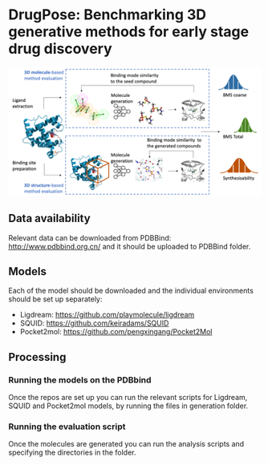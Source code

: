 # DrugPose: Benchmarking 3D generative methods for early stage drug discovery

![alt text](Images/Pipeline.png)

## Data availability

Relevant data can be downloaded from PDBBind: http://www.pdbbind.org.cn/ and it should be uploaded to PDBBind folder.

## Models

Each of the model should be downloaded and the individual environments should be set up separately:

- Ligdream: https://github.com/playmolecule/ligdream
- SQUID: https://github.com/keiradams/SQUID
- Pocket2mol: https://github.com/pengxingang/Pocket2Mol

## Processing

### Running the models on the PDBbind
Once the repos are set up you can run the relevant scripts for Ligdream, SQUID and Pocket2mol models, by running the files in generation folder.

### Running the evaluation script
Once the molecules are generated you can run the analysis scripts and specifying the directories in the folder.

